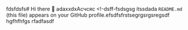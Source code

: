 fdsfdsfs# Hi there 👋
adaxxdxAсчсяс
<!-dsff-fsdsgsg itssdada `README.md` (this file) appears on your GitHub profile.efsdfsfrstsegrgsrgsregsdf
hgfhfhfgs
rfadfasdf
